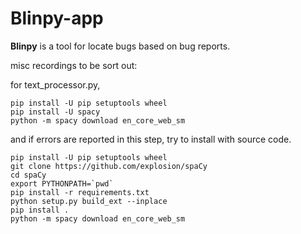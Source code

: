 # Blinpy-app

**Blinpy** is a tool for locate bugs based on bug reports.

misc recordings to be sort out:

for text_processor.py, 

```
pip install -U pip setuptools wheel
pip install -U spacy
python -m spacy download en_core_web_sm
```

and if errors are reported in this step, try to install with source code.

```
pip install -U pip setuptools wheel
git clone https://github.com/explosion/spaCy
cd spaCy
export PYTHONPATH=`pwd`
pip install -r requirements.txt
python setup.py build_ext --inplace
pip install .
python -m spacy download en_core_web_sm
```
